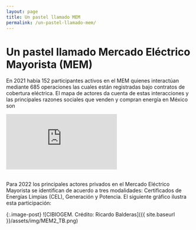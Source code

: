 ```yaml
---
layout: page
title: Un pastel llamado MEM
permalink: /un-pastel-llamado-mem/
---
```


# Un pastel llamado Mercado Eléctrico Mayorista (MEM)

En 2021 había 152 participantes activos en el MEM quienes interactúan mediante 685 operaciones las cuales están registradas bajo contratos de cobertura eléctrica. El mapa de actores da cuenta de estas interacciones y las principales razones sociales que venden y compran energía en México son

<div class="embed-responsive embed-responsive-16by9 mb-4">
  <iframe class="embed-responsive-item" src="https://onodo.org/visualizations/216690/embed/" scrolling="no" marginheight="0" frameborder="0" allowfullscreen></iframe>
</div>
<br>

Para 2022 los principales actores privados en el Mercado Eléctrico Mayorista se identifican de acuerdo a tres modalidades: Certificados de Energías Limpias (CEL), Generación y Potencia. El siguiente gráfico ilustra esta participación:

{:.image-post}
![CIBIOGEM. Crédito: Ricardo Balderas]({{ site.baseurl }}/assets/img/MEM2_TB.png)
